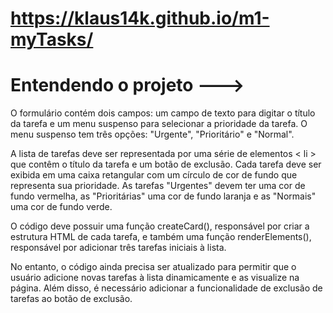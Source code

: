 # https://klaus14k.github.io/m1-myTasks/

# Entendendo o projeto --->

O formulário contém dois campos: um campo de texto para digitar o título da tarefa e um menu suspenso para selecionar a prioridade da tarefa. O menu suspenso tem três opções: "Urgente", "Prioritário" e "Normal".

A lista de tarefas deve ser representada por uma série de elementos < li > que contêm o título da tarefa e um botão de exclusão. Cada tarefa deve ser exibida em uma caixa retangular com um círculo de cor de fundo que representa sua prioridade. As tarefas "Urgentes" devem ter uma cor de fundo vermelha, as "Prioritárias" uma cor de fundo laranja e as "Normais" uma cor de fundo verde.

O código deve possuir uma função createCard(), responsável por criar a estrutura HTML de cada tarefa, e também uma função renderElements(), responsável por adicionar três tarefas iniciais à lista.

No entanto, o código ainda precisa ser atualizado para permitir que o usuário adicione novas tarefas à lista dinamicamente e as visualize na página. Além disso, é necessário adicionar a funcionalidade de exclusão de tarefas ao botão de exclusão.
